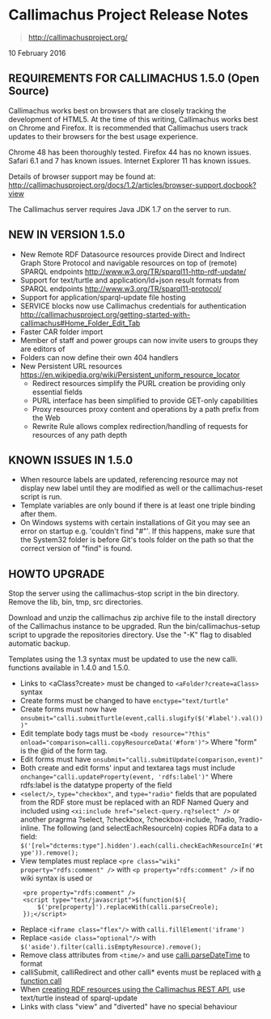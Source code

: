 # Callimachus Project Release Notes

> http://callimachusproject.org/

10 February 2016

## REQUIREMENTS FOR CALLIMACHUS 1.5.0 (Open Source)

Callimachus works best on browsers that are closely tracking the development
of HTML5.  At the time of this writing, Callimachus works best on Chrome and
Firefox.  It is recommended that Callimachus users track updates to their
browsers for the best usage experience.

Chrome 48 has been thoroughly tested.
Firefox 44 has no known issues.
Safari 6.1 and 7 has known issues.
Internet Explorer 11 has known issues.

Details of browser support may be found at:
  http://callimachusproject.org/docs/1.2/articles/browser-support.docbook?view

The Callimachus server requires Java JDK 1.7 on the server to run.

## NEW IN VERSION 1.5.0

 * New Remote RDF Datasource resources provide Direct and Indirect Graph Store Protocol and navigable resources on top of (remote) SPARQL endpoints http://www.w3.org/TR/sparql11-http-rdf-update/
 * Support for text/turtle and application/ld+json result formats from SPARQL endpoints http://www.w3.org/TR/sparql11-protocol/
 * Support for application/sparql-update file hosting
 * SERVICE blocks now use Callimachus credentials for authentication http://callimachusproject.org/getting-started-with-callimachus#Home_Folder_Edit_Tab
 * Faster CAR folder import
 * Member of staff and power groups can now invite users to groups they are editors of
 * Folders can now define their own 404 handlers
 * New Persistent URL resources https://en.wikipedia.org/wiki/Persistent_uniform_resource_locator
   * Redirect resources simplify the PURL creation be providing only essential fields
   * PURL interface has been simplified to provide GET-only capabilities
   * Proxy resources proxy content and operations by a path prefix from the Web
   * Rewrite Rule allows complex redirection/handling of requests for resources of any path depth

## KNOWN ISSUES IN 1.5.0

 * When resource labels are updated, referencing resource may not display new
   label until they are modified as well or the callimachus-reset script is run.
 * Template variables are only bound if there is at least one triple binding after them.
 * On Windows systems with certain installations of Git you may see an error on startup e.g. 'couldn't find "#"'. If this happens, make sure that the System32 folder is before Git's tools folder on the path so that the correct version of "find" is found.

## HOWTO UPGRADE

Stop the server using the callimachus-stop script in the bin directory.
Remove the lib, bin, tmp, src directories.

Download and unzip the callimachus zip archive file to the install directory of
the Callimachus instance to be upgraded. Run the bin/callimachus-setup script to
upgrade the repositories directory. Use the "-K" flag to disabled automatic
backup.

Templates using the 1.3 syntax must be updated to use the new calli. functions
available in 1.4.0 and 1.5.0.
 * Links to <aClass?create> must be changed to `<aFolder?create=aClass>` syntax
 * Create forms must be changed to have `enctype="text/turtle"`
 * Create forms must now have
     `onsubmit="calli.submitTurtle(event,calli.slugify($('#label').val()))"`
 * Edit template body tags must be
     `<body resource="?this" onload="comparison=calli.copyResourceData('#form')">`
     Where "form" is the @id of the form tag.
 * Edit forms must have `onsubmit="calli.submitUpdate(comparison,event)"`
 * Both create and edit forms' input and textarea tags must include
     `onchange="calli.updateProperty(event, 'rdfs:label')"`
     Where rdfs:label is the datatype property of the field
 * `<select/>`, `type="checkbox"`, and `type="radio"` fields that are populated from
     the RDF store must be replaced with an RDF Named Query and included using
     `<xi:include href="select-query.rq?select" />` or another pragrma
     ?select, ?checkbox, ?checkbox-include, ?radio, ?radio-inline.
     The following (and selectEachResourceIn) copies RDFa data to a field:
     `$('[rel="dcterms:type"].hidden').each(calli.checkEachResourceIn('#type')).remove();`
 * View templates must replace `<pre class="wiki" property="rdfs:comment" />` with
     `<p property="rdfs:comment" />` if no wiki syntax is used or
```
    <pre property="rdfs:comment" />
    <script type="text/javascript">$(function($){
        $('pre[property]').replaceWith(calli.parseCreole);
    });</script>
```
 * Replace `<iframe class="flex"/>` with `calli.fillElement('iframe')`
 * Replace `<aside class="optional"/>` with `$('aside').filter(calli.isEmptyResource).remove();`
 * Remove class attributes from `<time/>` and use [calli.parseDateTime](http://callimachusproject.org/callimachus-reference#parseDateTime) to format
 * calliSubmit, calliRedirect and other calli* events must be replaced with [a function call](http://callimachusproject.org/callimachus-reference#JavaScript_Reference)
 * When [creating RDF resources using the Callimachus REST API](http://callimachusproject.org/callimachus-reference#RDF_Create), use text/turtle instead of sparql-update
 * Links with class "view" and "diverted" have no special behaviour
 

